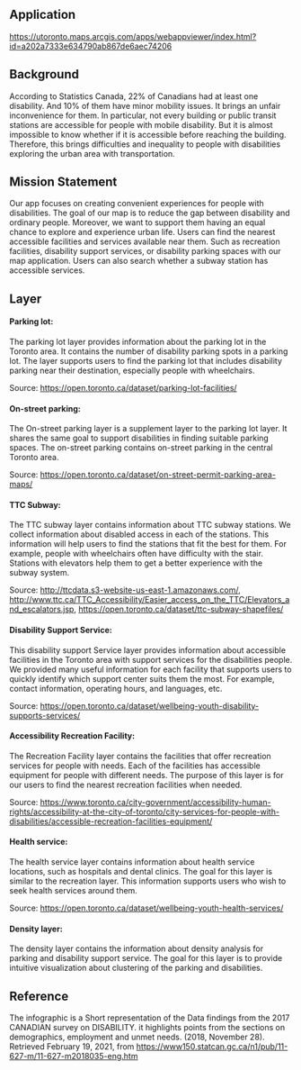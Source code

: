 ## Application

https://utoronto.maps.arcgis.com/apps/webappviewer/index.html?id=a202a7333e634790ab867de6aec74206

## Background

According to Statistics Canada, 22% of Canadians had at least one disability. And 10% of them have minor mobility issues. It brings an unfair inconvenience for them. In particular, not every building or public transit stations are accessible for people with mobile disability. But it is almost impossible to know whether if it is accessible before reaching the building. Therefore, this brings difficulties and inequality to people with disabilities exploring the urban area with transportation.


## 	Mission Statement

Our app focuses on creating convenient experiences for people with disabilities. The goal of our map is to reduce the gap between disability and ordinary people. Moreover, we want to support them having an equal chance to explore and experience urban life. Users can find the nearest accessible facilities and services available near them. Such as recreation facilities, disability support services, or disability parking spaces with our map application. Users can also search whether a subway station has accessible services. 



## Layer

#### Parking lot:

The parking lot layer provides information about the parking lot in the Toronto area. It contains the number of disability parking spots in a parking lot. The layer supports users to find the parking lot that includes disability parking near their destination, especially people with wheelchairs.

Source:  https://open.toronto.ca/dataset/parking-lot-facilities/

#### On-street parking:

The On-street parking layer is a supplement layer to the parking lot layer. It shares the same goal to support disabilities in finding suitable parking spaces. The on-street parking contains on-street parking in the central Toronto area.

Source: https://open.toronto.ca/dataset/on-street-permit-parking-area-maps/

#### TTC Subway:

The TTC subway layer contains information about TTC subway stations. We collect information about disabled access in each of the stations. This information will help users to find the stations that fit the best for them. For example, people with wheelchairs often have difficulty with the stair. Stations with elevators help them to get a better experience with the subway system.

Source: http://ttcdata.s3-website-us-east-1.amazonaws.com/,  http://www.ttc.ca/TTC_Accessibility/Easier_access_on_the_TTC/Elevators_and_escalators.jsp, https://open.toronto.ca/dataset/ttc-subway-shapefiles/

#### Disability Support Service:

This disability support Service layer provides information about accessible facilities in the Toronto area with support services for the disabilities people. We provided many useful information for each facility that supports users to quickly identify which support center suits them the most. For example, contact information, operating hours, and languages, etc.

Source: https://open.toronto.ca/dataset/wellbeing-youth-disability-supports-services/

#### Accessibility Recreation Facility:

The Recreation Facility layer contains the facilities that offer recreation services for people with needs. Each of the facilities has accessible equipment for people with different needs. The purpose of this layer is for our users to find the nearest recreation facilities when needed.

Source: https://www.toronto.ca/city-government/accessibility-human-rights/accessibility-at-the-city-of-toronto/city-services-for-people-with-disabilities/accessible-recreation-facilities-equipment/

#### Health service:

The health service layer contains information about health service locations, such as hospitals and dental clinics. The goal for this layer is similar to the recreation layer. This information supports users who wish to seek health services around them. 

Source: https://open.toronto.ca/dataset/wellbeing-youth-health-services/



#### Density layer:

The density layer contains the information about density analysis for parking and disability support service. The goal for this layer is to provide intuitive visualization about clustering of the parking and disabilities. 



## Reference

The infographic is a Short representation of the Data findings from the 2017 CANADIAN survey on DISABILITY. it highlights points from the sections on demographics, employment and unmet needs. (2018, November 28). Retrieved February 19, 2021, from https://www150.statcan.gc.ca/n1/pub/11-627-m/11-627-m2018035-eng.htm



